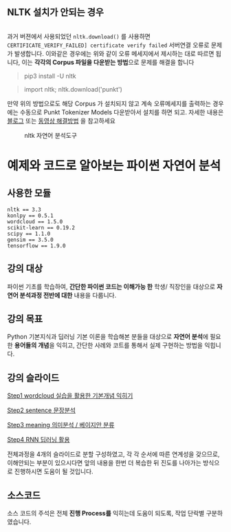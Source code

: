 
## NLTK 설치가 안되는 경우

<figure class="align-left">
  <img src="https://i.stack.imgur.com/0F2k3.png" alt="">
  <figcaption></figcaption>
</figure>

과거 버젼에서 사용되었던 `nltk.download()` 를 사용하면 `CERTIFICATE_VERIFY_FAILED] certificate verify failed` 서버연결 오류로 문제가 발생합니다. 이와같은 경우에는 위와 같이 오류 메세지에서 제시하는 대로 따르면 됩니다, 이는 **각각의 Corpus 파일을 다운받는 방법**으로 문제를 해결을 합니다 


>  pip3 install -U nltk 

> import nltk; nltk.download('punkt')

만약 위의 방법으로도 해당 Corpus 가 설치되지 않고 계속 오류메세지를 출력하는 경우에는 수동으로 Punkt Tokenizer Models 다운받아서 설치를 하면 되고. 자세한 내용은 [블로그](http://pubdata.tistory.com/154) 또는 [동영상 해결방법](https://programmers.co.kr/learn/courses/21/lessons/946) 을 참고하세요




<figure class="align-left">
  <img src="https://static1.squarespace.com/static/538cea80e4b00f1fad490c1b/54668a77e4b00fb778d22a34/54668d8ae4b00fb778d2859c/1416007413413/NLTK.png" alt="">
  <figcaption>nltk 자연어 분석도구</figcaption>
</figure>


# 예제와 코드로 알아보는 파이썬 자연어 분석


## 사용한 모듈

    nltk == 3.3
    konlpy == 0.5.1
    wordcloud == 1.5.0
    scikit-learn == 0.19.2
    scipy == 1.1.0
    gensim == 3.5.0
    tensorflow == 1.9.0



## 강의 대상

파이썬 기초를 학습하여, **간단한 파이썬 코드는 이해가능 한** 학생/ 직장인을 대상으로 **자연어 분석과정 전반에 대한** 내용을 다룹니다.


## 강의 목표

Python 기본지식과 딥러닝 기본 이론을 학습해본 분들을 대상으로 **자연어 분석**에 필요한 **용어들의 개념**을 익히고, 간단한 사례와 코트를 통해서 실제 구현하는 방법을 익힙니다.


## 강의 슬라이드


[Step1 wordcloud 실습을 활용한 기본개념 익히기](https://www.slideshare.net/YBkim2/1-word-cloud-108677087)

[Step2 sentence 문장분석](https://www.slideshare.net/YBkim2/2-108677123)

[Step3 meaning 의미분석 / 베이지안 분류](https://www.slideshare.net/YBkim2/3-108677208)

[Step4 RNN 딥러닝 활용](https://www.slideshare.net/YBkim2/4-108677404)


전체과정을 4개의 슬라이드로 분할 구성하였고, 각 각 순서에 따른 연계성을 갖으므로, 이해안되는 부분이 있으시다면 앞의 내용을 한번 더 복습한 뒤 진도를 나아가는 방식으로 진행하시면 도움이 될 것입니다.


## 소스코드 

소스 코드의 주석은 전체 **진행 Process를** 익히는데 도움이 되도록, 작업 단락별 구분하였습니다.